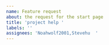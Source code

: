 ```yaml
---
name: Feature request
about: the request for the start page
title: 'project help '
labels: ''
assignees: 'Noahwolf2001,Stevehu  '
---
```


